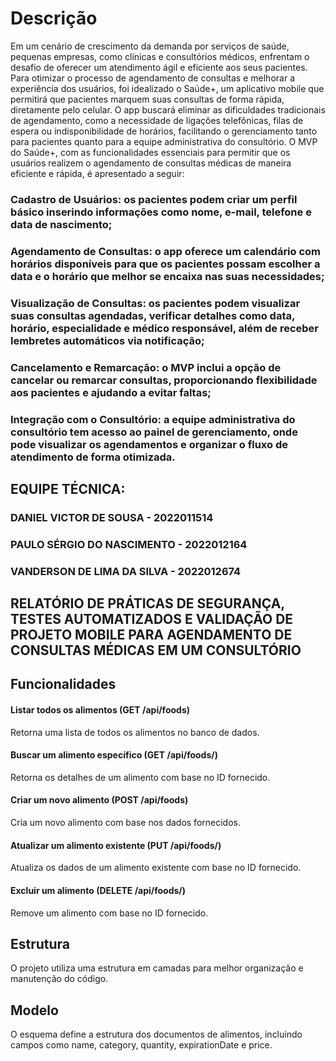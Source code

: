 # Descrição
Em um cenário de crescimento da demanda por serviços de saúde, pequenas empresas, como clínicas e consultórios médicos, enfrentam o desafio de oferecer um atendimento ágil e eficiente aos seus pacientes. Para otimizar o processo de agendamento de consultas e melhorar a experiência dos usuários, foi idealizado o Saúde+, um aplicativo mobile que permitirá que pacientes marquem suas consultas de forma rápida, diretamente pelo celular. O app buscará eliminar as dificuldades tradicionais de agendamento, como a necessidade de ligações telefônicas, filas de espera ou indisponibilidade de horários, facilitando o gerenciamento tanto para pacientes quanto para a equipe administrativa do consultório.
O MVP do Saúde+, com as funcionalidades essenciais para permitir que os usuários realizem o agendamento de consultas médicas de maneira eficiente e rápida, é apresentado a seguir:
### Cadastro de Usuários: os pacientes podem criar um perfil básico inserindo informações como nome, e-mail, telefone e data de nascimento;
### Agendamento de Consultas: o app oferece um calendário com horários disponíveis para que os pacientes possam escolher a data e o horário que melhor se encaixa nas suas necessidades;
### Visualização de Consultas: os pacientes podem visualizar suas consultas agendadas, verificar detalhes como data, horário, especialidade e médico responsável, além de receber lembretes automáticos via notificação;
### Cancelamento e Remarcação: o MVP inclui a opção de cancelar ou remarcar consultas, proporcionando flexibilidade aos pacientes e ajudando a evitar faltas;
### Integração com o Consultório: a equipe administrativa do consultório tem acesso ao painel de gerenciamento, onde pode visualizar os agendamentos e organizar o fluxo de atendimento de forma otimizada.

## EQUIPE TÉCNICA:
### DANIEL VICTOR DE SOUSA - 2022011514
### PAULO SÉRGIO DO NASCIMENTO - 2022012164
### VANDERSON DE LIMA DA SILVA - 2022012674

## RELATÓRIO DE PRÁTICAS DE SEGURANÇA, TESTES AUTOMATIZADOS E VALIDAÇÃO DE PROJETO MOBILE PARA AGENDAMENTO DE CONSULTAS MÉDICAS EM UM CONSULTÓRIO


## Funcionalidades
#### Listar todos os alimentos (GET /api/foods)
Retorna uma lista de todos os alimentos no banco de dados.

#### Buscar um alimento específico (GET /api/foods/)
Retorna os detalhes de um alimento com base no ID fornecido.

#### Criar um novo alimento (POST /api/foods)
Cria um novo alimento com base nos dados fornecidos.

#### Atualizar um alimento existente (PUT /api/foods/)
Atualiza os dados de um alimento existente com base no ID fornecido.

#### Excluir um alimento (DELETE /api/foods/)
Remove um alimento com base no ID fornecido.

## Estrutura
O projeto utiliza uma estrutura em camadas para melhor organização e manutenção do código.

## Modelo
O esquema define a estrutura dos documentos de alimentos, incluindo campos como name, category, quantity, expirationDate e price.
